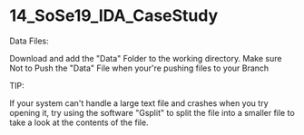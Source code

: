 # 14_SoSe19_IDA_CaseStudy

Data Files:

Download and add the "Data" Folder to the working directory.
Make sure Not to Push the "Data" File when your're pushing files to your Branch


TIP:
 
 If your system can't handle a large text file and crashes when you try opening it, try using the software "Gsplit" to split the file into a smaller file to take a look at the contents of the file.
